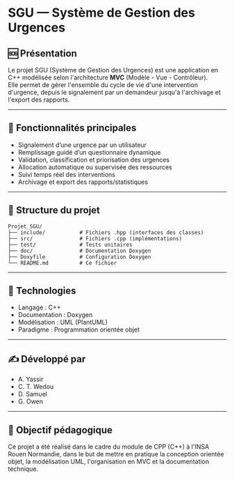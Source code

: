 # SGU — Système de Gestion des Urgences

## 🆘 Présentation

Le projet SGU (Système de Gestion des Urgences) est une application en C++ modélisée selon l'architecture **MVC** (Modèle - Vue - Contrôleur).  
Elle permet de gérer l'ensemble du cycle de vie d'une intervention d'urgence, depuis le signalement par un demandeur jusqu'à l'archivage et l'export des rapports.

---

## 🔧 Fonctionnalités principales

- Signalement d’une urgence par un utilisateur
- Remplissage guidé d’un questionnaire dynamique
- Validation, classification et priorisation des urgences
- Allocation automatique ou supervisée des ressources
- Suivi temps réel des interventions
- Archivage et export des rapports/statistiques

---

## 📁 Structure du projet

```
Projet_SGU/
├── include/           # Fichiers .hpp (interfaces des classes)
├── src/               # Fichiers .cpp (implémentations)
├── test/              # Tests unitaires
├── doc/               # Documentation Doxygen
├── Doxyfile           # Configuration Doxygen
└── README.md          # Ce fichier
```

---

## 📌 Technologies

- Langage : C++
- Documentation : Doxygen
- Modélisation : UML (PlantUML)
- Paradigme : Programmation orientée objet

---

## ✍️ Développé par

- A. Yassir  
- C. T. Wedou  
- D. Samuel  
- G. Owen

---

## 🚀 Objectif pédagogique

Ce projet a été réalisé dans le cadre du module de CPP (C++) à l'INSA Rouen Normandie, dans le but de mettre en pratique la conception orientée objet, la modélisation UML, l'organisation en MVC et la documentation technique.
